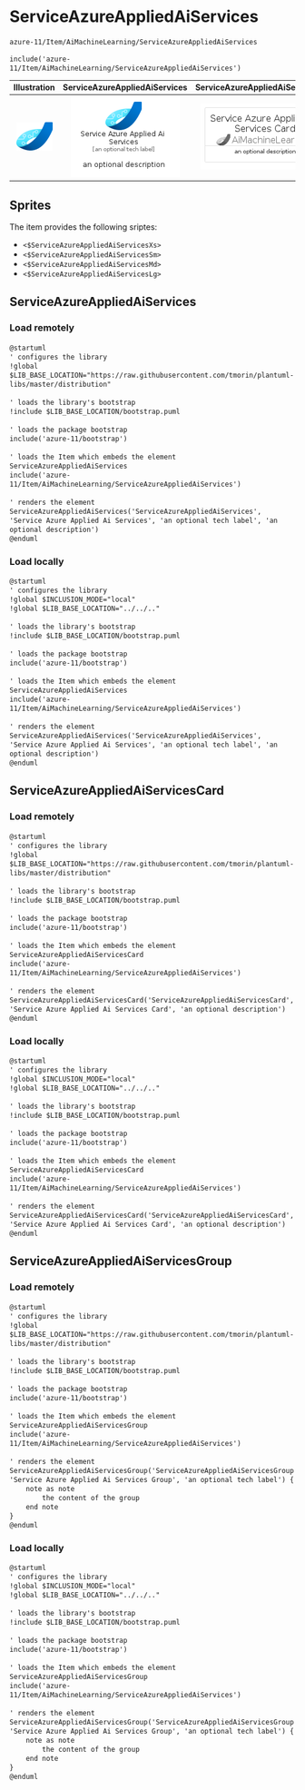 # ServiceAzureAppliedAiServices


```text
azure-11/Item/AiMachineLearning/ServiceAzureAppliedAiServices
```

```text
include('azure-11/Item/AiMachineLearning/ServiceAzureAppliedAiServices')
```



| Illustration | ServiceAzureAppliedAiServices | ServiceAzureAppliedAiServicesCard | ServiceAzureAppliedAiServicesGroup |
| :---: | :---: | :---: | :---: |
| ![illustration for Illustration](../../../azure-11/Item/AiMachineLearning/ServiceAzureAppliedAiServices.png) | ![illustration for ServiceAzureAppliedAiServices](../../../azure-11/Item/AiMachineLearning/ServiceAzureAppliedAiServices.Local.png) | ![illustration for ServiceAzureAppliedAiServicesCard](../../../azure-11/Item/AiMachineLearning/ServiceAzureAppliedAiServicesCard.Local.png) | ![illustration for ServiceAzureAppliedAiServicesGroup](../../../azure-11/Item/AiMachineLearning/ServiceAzureAppliedAiServicesGroup.Local.png) |



## Sprites
The item provides the following sriptes:

- `<$ServiceAzureAppliedAiServicesXs>`
- `<$ServiceAzureAppliedAiServicesSm>`
- `<$ServiceAzureAppliedAiServicesMd>`
- `<$ServiceAzureAppliedAiServicesLg>`





## ServiceAzureAppliedAiServices

### Load remotely
```plantuml
@startuml
' configures the library
!global $LIB_BASE_LOCATION="https://raw.githubusercontent.com/tmorin/plantuml-libs/master/distribution"

' loads the library's bootstrap
!include $LIB_BASE_LOCATION/bootstrap.puml

' loads the package bootstrap
include('azure-11/bootstrap')

' loads the Item which embeds the element ServiceAzureAppliedAiServices
include('azure-11/Item/AiMachineLearning/ServiceAzureAppliedAiServices')

' renders the element
ServiceAzureAppliedAiServices('ServiceAzureAppliedAiServices', 'Service Azure Applied Ai Services', 'an optional tech label', 'an optional description')
@enduml
```

### Load locally
```plantuml
@startuml
' configures the library
!global $INCLUSION_MODE="local"
!global $LIB_BASE_LOCATION="../../.."

' loads the library's bootstrap
!include $LIB_BASE_LOCATION/bootstrap.puml

' loads the package bootstrap
include('azure-11/bootstrap')

' loads the Item which embeds the element ServiceAzureAppliedAiServices
include('azure-11/Item/AiMachineLearning/ServiceAzureAppliedAiServices')

' renders the element
ServiceAzureAppliedAiServices('ServiceAzureAppliedAiServices', 'Service Azure Applied Ai Services', 'an optional tech label', 'an optional description')
@enduml
```

## ServiceAzureAppliedAiServicesCard

### Load remotely
```plantuml
@startuml
' configures the library
!global $LIB_BASE_LOCATION="https://raw.githubusercontent.com/tmorin/plantuml-libs/master/distribution"

' loads the library's bootstrap
!include $LIB_BASE_LOCATION/bootstrap.puml

' loads the package bootstrap
include('azure-11/bootstrap')

' loads the Item which embeds the element ServiceAzureAppliedAiServicesCard
include('azure-11/Item/AiMachineLearning/ServiceAzureAppliedAiServices')

' renders the element
ServiceAzureAppliedAiServicesCard('ServiceAzureAppliedAiServicesCard', 'Service Azure Applied Ai Services Card', 'an optional description')
@enduml
```

### Load locally
```plantuml
@startuml
' configures the library
!global $INCLUSION_MODE="local"
!global $LIB_BASE_LOCATION="../../.."

' loads the library's bootstrap
!include $LIB_BASE_LOCATION/bootstrap.puml

' loads the package bootstrap
include('azure-11/bootstrap')

' loads the Item which embeds the element ServiceAzureAppliedAiServicesCard
include('azure-11/Item/AiMachineLearning/ServiceAzureAppliedAiServices')

' renders the element
ServiceAzureAppliedAiServicesCard('ServiceAzureAppliedAiServicesCard', 'Service Azure Applied Ai Services Card', 'an optional description')
@enduml
```

## ServiceAzureAppliedAiServicesGroup

### Load remotely
```plantuml
@startuml
' configures the library
!global $LIB_BASE_LOCATION="https://raw.githubusercontent.com/tmorin/plantuml-libs/master/distribution"

' loads the library's bootstrap
!include $LIB_BASE_LOCATION/bootstrap.puml

' loads the package bootstrap
include('azure-11/bootstrap')

' loads the Item which embeds the element ServiceAzureAppliedAiServicesGroup
include('azure-11/Item/AiMachineLearning/ServiceAzureAppliedAiServices')

' renders the element
ServiceAzureAppliedAiServicesGroup('ServiceAzureAppliedAiServicesGroup', 'Service Azure Applied Ai Services Group', 'an optional tech label') {
    note as note
        the content of the group
    end note
}
@enduml
```

### Load locally
```plantuml
@startuml
' configures the library
!global $INCLUSION_MODE="local"
!global $LIB_BASE_LOCATION="../../.."

' loads the library's bootstrap
!include $LIB_BASE_LOCATION/bootstrap.puml

' loads the package bootstrap
include('azure-11/bootstrap')

' loads the Item which embeds the element ServiceAzureAppliedAiServicesGroup
include('azure-11/Item/AiMachineLearning/ServiceAzureAppliedAiServices')

' renders the element
ServiceAzureAppliedAiServicesGroup('ServiceAzureAppliedAiServicesGroup', 'Service Azure Applied Ai Services Group', 'an optional tech label') {
    note as note
        the content of the group
    end note
}
@enduml
```

